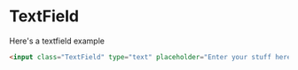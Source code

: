 # TextField

Here's a textfield example

```html
<input class="TextField" type="text" placeholder="Enter your stuff here"/>
```
